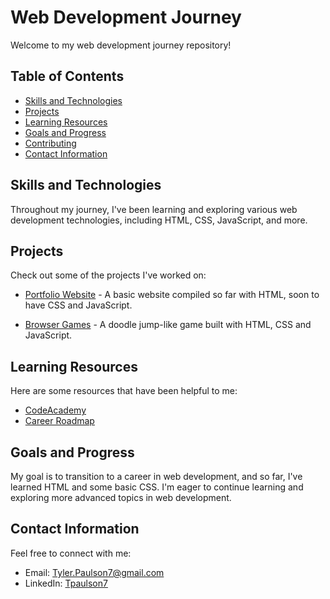 # Web Development Journey

Welcome to my web development journey repository!

## Table of Contents

- [Skills and Technologies](#skills-and-technologies)
- [Projects](#projects)
- [Learning Resources](#learning-resources)
- [Goals and Progress](#goals-and-progress)
- [Contributing](#contributing)
- [Contact Information](#contact-information)

## Skills and Technologies

Throughout my journey, I've been learning and exploring various web development technologies, including HTML, CSS, JavaScript, and more.

## Projects

Check out some of the projects I've worked on:

- [Portfolio Website](https://github.com/Tpaulson7/Web_Dev_Journey/tree/master/Portfolio_Website) - A basic website compiled so far with HTML, soon to have CSS and JavaScript.

- [Browser Games](https://github.com/Tpaulson7/Web_Dev_Journey/tree/master/Browser_Games/Doodle_Jump) - A doodle jump-like game built with HTML, CSS and JavaScript.

## Learning Resources

Here are some resources that have been helpful to me:

- [CodeAcademy](https://www.codecademy.com/career-journey/back-end-engineer)
- [Career Roadmap](https://roadmap.sh)

## Goals and Progress

My goal is to transition to a career in web development, and so far, I've learned HTML and some basic CSS. I'm eager to continue learning and exploring more advanced topics in web development.

## Contact Information

Feel free to connect with me:

- Email: Tyler.Paulson7@gmail.com
- LinkedIn: [Tpaulson7](https://www.linkedin.com/in/tpaulson7/)

